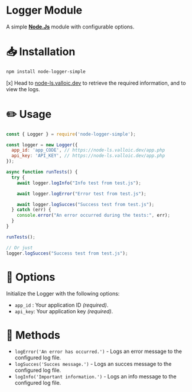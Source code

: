 # Logger Module
A simple <a href="https://nodejs.org/en" target="_blank"><strong>Node.Js</strong></a> module with configurable options.

# 📥 Installation
```bash
npm install node-logger-simple
```

[x] Head to [node-ls.valloic.dev](https://node-ls.valloic.dev/) to retrieve the required information, and to view the logs.

# ✏️ Usage
```js
const { Logger } = require('node-logger-simple');

const logger = new Logger({
  app_id: 'app_CODE', // https://node-ls.valloic.dev/app.php
  api_key: 'API_KEY', // https://node-ls.valloic.dev/app.php
});

async function runTests() {
  try {
    await logger.logInfo("Info test from test.js");

    await logger.logError("Error test from test.js");

    await logger.logSucces("Success test from test.js");
  } catch (err) {
    console.error("An error occurred during the tests:", err);
  }
}

runTests();

// Or just
logger.logSucces("Success test from test.js");
```

# 📣 Options
Initialize the Logger with the following options:
- `app_id` : Your application ID *(required)*.
- `api_key`: Your application key *(required)*.

# 📜 Methods
- `logError('An error has occurred.')` - Logs an error message to the configured log file.
- `logSucces('Succes message.')` - Logs an succes message to the configured log file.
- `logInfo('Important information.')` - Logs an info message to the configured log file.
